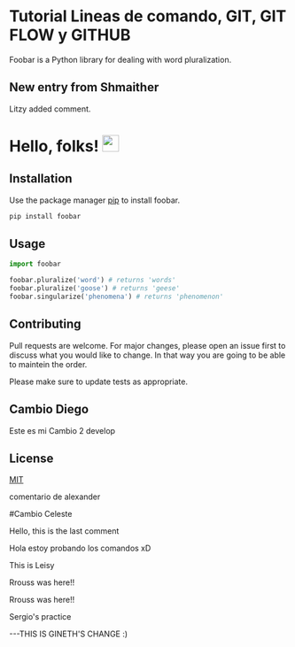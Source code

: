 # Tutorial Lineas de comando, GIT, GIT FLOW y GITHUB

Foobar is a Python library for dealing with word pluralization.


## New entry from Shmaither

Litzy added comment. 


# Hello, folks! <img src="https://raw.githubusercontent.com/MartinHeinz/MartinHeinz/master/wave.gif" width="30px">


## Installation

Use the package manager [pip](https://pip.pypa.io/en/stable/) to install foobar.

```bash
pip install foobar
```

## Usage

```python
import foobar

foobar.pluralize('word') # returns 'words'
foobar.pluralize('goose') # returns 'geese'
foobar.singularize('phenomena') # returns 'phenomenon'
```

## Contributing
Pull requests are welcome. For major changes, please open an issue first to discuss what you would like to change.
In that way you are going to be able to maintein the order. 

Please make sure to update tests as appropriate.


## Cambio Diego
Este es mi Cambio 2
develop


## License
[MIT](https://choosealicense.com/licenses/mit/)

comentario de alexander




#Cambio Celeste


Hello, this is the last comment



Hola estoy probando los comandos xD



This is Leisy

Rrouss was here!!



Rrouss was here!!



Sergio's practice


---THIS IS GINETH'S CHANGE :)


